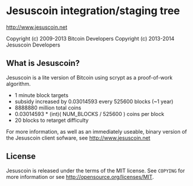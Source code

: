 Jesuscoin integration/staging tree
================================

http://www.jesuscoin.net

Copyright (c) 2009-2013 Bitcoin Developers
Copyright (c) 2013-2014 Jesuscoin Developers

What is Jesuscoin?
----------------

Jesuscoin is a lite version of Bitcoin using scrypt as a proof-of-work algorithm.
 - 1 minute block targets
 - subsidy increased by 0.03014593 every 525600 blocks (~1 year)
 - 8888880 million total coins
 - 0.03014593 * (int)( NUM_BLOCKS / 525600 ) coins per block
 - 20 blocks to retarget difficulty

For more information, as well as an immediately useable, binary version of
the Jesuscoin client sofware, see http://www.jesuscoin.net

License
-------

Jesuscoin is released under the terms of the MIT license. See `COPYING` for more
information or see http://opensource.org/licenses/MIT.

